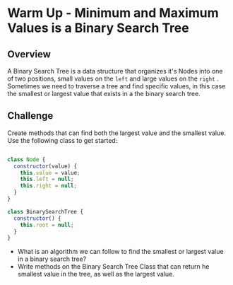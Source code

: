 # Warm Up - Minimum and Maximum Values is a Binary Search Tree

## Overview

A Binary Search Tree is a data structure that organizes it's Nodes into one of two positions, small values on the `left` and large values on the `right` .  Sometimes we need to traverse a tree and find specific values, in this case the smallest or largest value that exists in a the binary search tree.

## Challenge

Create methods that can find both the largest value and the smallest value.  Use the following class to get started:

```javascript

class Node {
  constructor(value) {
    this.value = value;
    this.left = null;
    this.right = null;
  }
}

class BinarySearchTree {
  constructor() {
    this.root = null;
  }
}
```

* What is an algorithm we can follow to find the smallest or largest value in a binary search tree?
* Write methods on the Binary Search Tree Class that can return he smallest value in the tree, as well as the largest value.
